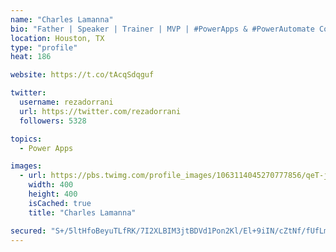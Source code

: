 ```yaml
---
name: "Charles Lamanna"
bio: "Father | Speaker | Trainer | MVP | #PowerApps & #PowerAutomate Community Super User | YouTuber Right-pointing triangle http://youtube.com/c/rezadorrani | Learn - Share - Clockwise rightwards and leftwards open circle arrows"
location: Houston, TX
type: "profile"
heat: 186

website: https://t.co/tAcqSdqguf

twitter:
  username: rezadorrani
  url: https://twitter.com/rezadorrani
  followers: 5328

topics:
  - Power Apps

images:
  - url: https://pbs.twimg.com/profile_images/1063114045270777856/qeT-jpWr_400x400.jpg
    width: 400
    height: 400
    isCached: true
    title: "Charles Lamanna"

secured: "S+/5ltHfoBeyuTLfRK/7I2XLBIM3jtBDVd1Pon2Kl/El+9iIN/cZtNf/fUfLmHB/H3Uuhr44N5mQyZZoKbvVpePpULt68lL6CvdqeyDXEEWyZ2nOp3qQYj95c6AGAG0+QAZx1J1EyTHw+tglNnaQdh+KaPSA0HhgHQslbSLdikZEHHWz5U6X23iT3USl+WO2EGe7fJ8tAQfLP4GNAh25wpvKI/cuF/4g69ZoRuRPq3SDBj8xA7COF+ukv9yVm+G6+zeBAmLd3uGl64lSO4oSE4tA658dyQiucR/MA0EL2FIs3+X+pF6kKjXim2GfkE2Pam7VwXhpNBqTsvNDTvJABEDA7idpTLp3im6q8fU8mJNqUiAlDLwtIDEUpY2UEnpOB03F8ZBrN6kYhbfGxVqgH6+cmVQSmQdRVAlBx0S7Aw4=;omyQmHS8AVkq+Of1zoS/Sw=="
---
```


